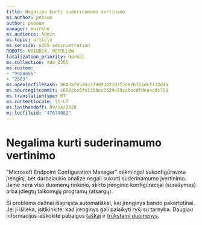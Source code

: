 ```yaml
---
title: Negalima kurti suderinamumo vertinimo
ms.author: pebaum
author: pebaum
manager: mnirkhe
ms.audience: Admin
ms.topic: article
ms.service: o365-administration
ROBOTS: NOINDEX, NOFOLLOW
localization_priority: Normal
ms.collection: Adm_O365
ms.custom:
- "9000655"
- "2503"
ms.openlocfilehash: 9843afe5392778993a2197f2ce76761dcf732d4a
ms.sourcegitcommit: c6692ce0fa1358ec3529e59ca0ecdfdea4cdc759
ms.translationtype: MT
ms.contentlocale: lt-LT
ms.lasthandoff: 09/14/2020
ms.locfileid: "47674082"
---
```

# <a name="cant-create-a-compatibility-assessment"></a>Negalima kurti suderinamumo vertinimo

"Microsoft Endpoint Configuration Manager" sėkmingai sukonfigūravote įrenginį, bet darbalaukio analizė negali sukurti suderinamumo įvertinimo. Jame nėra viso duomenų rinkinio, skirto įrenginio konfigūracijai (surašymas) arba įdiegtų taikomųjų programų (atsargų).

Ši problema dažnai išspręsta automatiškai, kai įrenginys bando pakartotinai. Jei ji išlieka, įsitikinkite, kad įrenginys gali palaikyti ryšį su tarnyba. Daugiau informacijos ieškokite pabaigos [taškai](https://docs.microsoft.com/configmgr/desktop-analytics/enable-data-sharing#endpoints) ir [trūkstami duomenys](https://docs.microsoft.com/configmgr/desktop-analytics/monitor-connection-health#missing-data).
